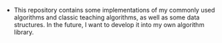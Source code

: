- This repository contains some implementations of my commonly used algorithms and classic teaching algorithms, as well as some data structures. In the future, I want to develop it into my own algorithm library.
